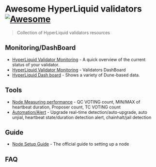 # Awesome HyperLiquid validators [![Awesome](https://awesome.re/badge.svg)](https://awesome.re)

> Collection of HyperLiquid validators resources

## Monitoring/DashBoard

* [HyperLiquid Validator Monitoring](https://hypurrscan.io/staking) - A quick overview of the current status of your validator.
* [HyperLiquid Validator Monitoring](https://hyperliquid-testnet-monitor.validao.xyz/public-dashboards/ff0fbe53299b4f95bb6e9651826b26e0?from=now-6h&to=now&timezone=utc&orgId=1) - Validators DashBoard
* [HyperLiquid Dash board](https://dune.com/firstset/hyperliquid-testnet) - Shows a variety of Dune-based data.

## Tools

* [Node Measuring performance](https://github.com/nodebreaker0-0/hy_vote_count) - QC VOTING count, MIN/MAX of heartbeat duration, Proposer count, TC VOTING count
* [Automation/Alert](https://github.com/nodebreaker0-0/hlmon) - Upgrade real-time detection/auto-upgrade, auto unjial, heartbeat state/duration detection alert, chainhalt/jail detection

## Guide
* [Node Setup Guide](https://github.com/hyperliquid-dex/node) - The official guide to setting up a node



## FAQ
